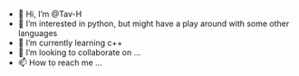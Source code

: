 - 👋 Hi, I’m @Tav-H
- 👀 I’m interested in python, but might have a play around with some other languages
- 🌱 I’m currently learning c++
- 💞️ I’m looking to collaborate on ...
- 📫 How to reach me ...

<!---
Tav-H/Tav-H is a ✨ special ✨ repository because its `README.md` (this file) appears on your GitHub profile.
You can click the Preview link to take a look at your changes.
--->
